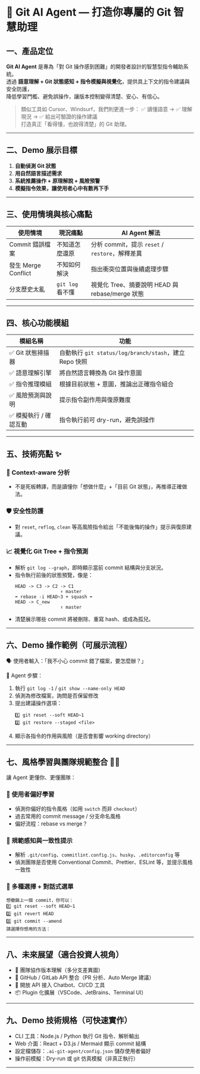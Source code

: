 # 🌟 Git AI Agent — 打造你專屬的 Git 智慧助理

## 一、產品定位

**Git AI Agent** 是專為「對 Git 操作感到困難」的開發者設計的智慧型指令輔助系統。  
透過 **語意理解 + Git 狀態感知 + 指令模擬與視覺化**，提供具上下文的指令建議與安全防護，  
降低學習門檻、避免誤操作，讓版本控制變得清楚、安心、有信心。

> 類似工具如 Cursor、Windsurf，我們則更進一步：
> ✅ 讀懂語意 → ✅ 理解現況 → ✅ 給出可驗證的操作建議  
> 打造真正「看得懂，也說得清楚」的 Git 助理。

---

## 二、Demo 展示目標

1. **自動偵測 Git 狀態**  
2. **用自然語言描述需求**  
3. **系統推薦操作 + 原理解說 + 風險預警**  
4. **模擬指令效果，讓使用者心中有數再下手**

---

## 三、使用情境與核心痛點

| 使用情境 | 現況痛點 | AI Agent 解法 |
|----------|----------|----------------|
| Commit 錯誤檔案 | 不知道怎麼還原 | 分析 commit，提示 `reset` / `restore`，解釋差異 |
| 發生 Merge Conflict | 不知如何解決 | 指出衝突位置與後續處理步驟 |
| 分支歷史太亂 | `git log` 看不懂 | 視覺化 Tree、摘要說明 HEAD 與 rebase/merge 狀態 |

---

## 四、核心功能模組

| 模組名稱 | 功能 |
|----------|------|
| ✅ Git 狀態掃描器 | 自動執行 `git status/log/branch/stash`，建立 Repo 快照 |
| ✅ 語意理解引擎 | 將自然語言轉換為 Git 操作意圖 |
| ✅ 指令推理模組 | 根據目前狀態 + 意圖，推論出正確指令組合 |
| ✅ 風險預測與說明 | 提示指令副作用與復原難度 |
| ✅ 模擬執行 / 確認互動 | 指令執行前可 dry-run，避免誤操作 |

---

## 五、技術亮點 ✨

### 🧠 Context-aware 分析
- 不是死板轉譯，而是讀懂你「想做什麼」+「目前 Git 狀態」，再推導正確做法。

### 🛡️ 安全性防護
- 對 `reset`, `reflog`, `clean` 等高風險指令給出「不能後悔的操作」提示與復原建議。

### 📈 視覺化 Git Tree + 指令預測
- 解析 `git log --graph`，即時顯示當前 commit 結構與分支狀況。
- 指令執行前後的狀態預覽，像是：
  ```
  HEAD -> C3 -> C2 -> C1
                   ↑ master
  ➡️ rebase -i HEAD~3 + squash ➡️
  HEAD -> C_new
                   ↑ master
  ```
- 清楚展示哪些 commit 將被刪除、重寫 hash、或成為孤兒。

---

## 六、Demo 操作範例（可展示流程）

🗣 使用者輸入：「我不小心 commit 錯了檔案，要怎麼辦？」

🤖 Agent 步驟：
1. 執行 `git log -1` / `git show --name-only HEAD`
2. 偵測為修改檔案，詢問是否保留修改
3. 提出建議操作選項：
   ```
   1️⃣ git reset --soft HEAD~1
   2️⃣ git restore --staged <file>
   ```
4. 顯示各指令的作用與風險（是否會影響 working directory）

---

## 七、風格學習與團隊規範整合 🧑‍💻

讓 Agent 更懂你、更懂團隊：

### 🔄 使用者偏好學習
- 偵測你偏好的指令風格（如用 `switch` 而非 `checkout`）
- 過去常用的 commit message / 分支命名風格
- 偏好流程：rebase vs merge？

### 🧩 規範感知與一致性提示
- 解析 `.git/config`、`commitlint.config.js`、`husky`、`.editorconfig` 等
- 偵測團隊是否使用 Conventional Commit、Prettier、ESLint 等，並提示風格一致性

### 🔘 多種選擇 + 對話式選單
  ```
  想撤銷上一個 commit，你可以：
  1️⃣ git reset --soft HEAD~1
  2️⃣ git revert HEAD
  3️⃣ git commit --amend
  請選擇你想用的方法：
  ```

---

## 八、未來展望（適合投資人視角）

- 🔄 團隊協作版本理解（多分支差異圖）
- 🔗 GitHub / GitLab API 整合（PR 分析、Auto Merge 建議）
- 🤖 開放 API 接入 Chatbot、CI/CD 工具
- 📦 Plugin 化擴展（VSCode、JetBrains、Terminal UI）

---

## 九、Demo 技術規格（可快速實作）

- CLI 工具：Node.js / Python 執行 Git 指令、解析輸出
- Web 介面：React + D3.js / Mermaid 顯示 commit 結構
- 設定檔儲存：`.ai-git-agent/config.json` 儲存使用者偏好
- 操作前模擬：Dry-run 或 git 仿真模擬（非真正執行）

---

